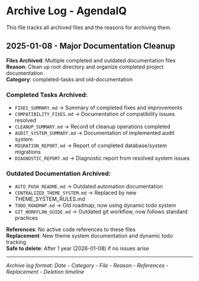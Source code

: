 # Archive Log - AgendaIQ

This file tracks all archived files and the reasons for archiving them.

## 2025-01-08 - Major Documentation Cleanup

**Files Archived**: Multiple completed and outdated documentation files  
**Reason**: Clean up root directory and organize completed project documentation  
**Category**: completed-tasks and old-documentation  

### Completed Tasks Archived:
- `FIXES_SUMMARY.md` → Summary of completed fixes and improvements
- `COMPATIBILITY_FIXES.md` → Documentation of compatibility issues resolved
- `CLEANUP_SUMMARY.md` → Record of cleanup operations completed  
- `AUDIT_SYSTEM_SUMMARY.md` → Documentation of implemented audit system
- `MIGRATION_REPORT.md` → Report of completed database/system migrations
- `DIAGNOSTIC_REPORT.md` → Diagnostic report from resolved system issues

### Outdated Documentation Archived:
- `AUTO_PUSH_README.md` → Outdated automation documentation
- `CENTRALIZED_THEME_SYSTEM.md` → Replaced by new THEME_SYSTEM_RULES.md
- `TODO_ROADMAP.md` → Old roadmap, now using dynamic todo system
- `GIT_WORKFLOW_GUIDE.md` → Outdated git workflow, now follows standard practices

**References**: No active code references to these files  
**Replacement**: New theme system documentation and dynamic todo tracking  
**Safe to delete**: After 1 year (2026-01-08) if no issues arise

---

*Archive log format: Date - Category - File - Reason - References - Replacement - Deletion timeline*